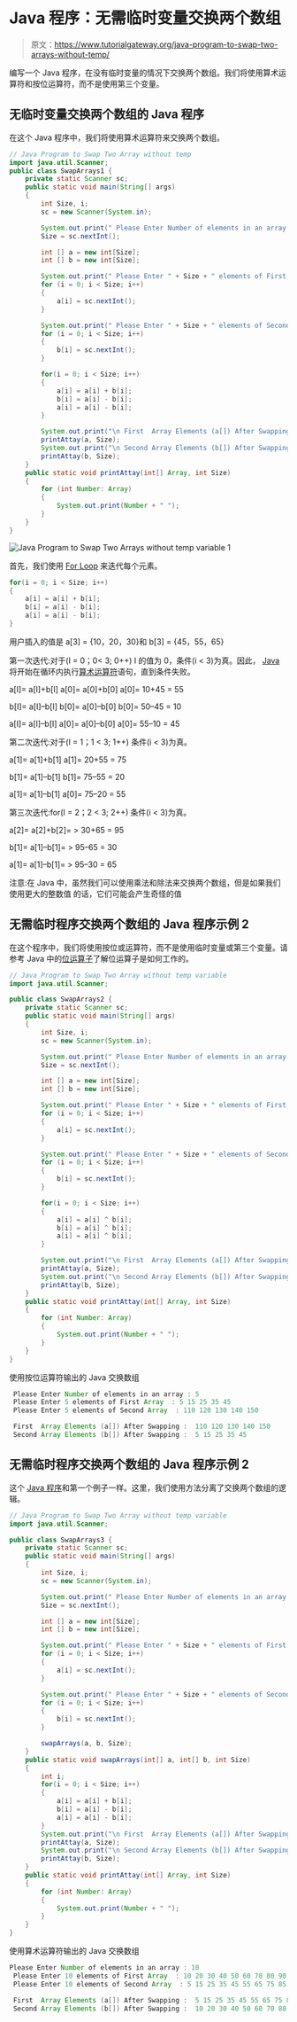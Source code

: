 # Java 程序：无需临时变量交换两个数组

> 原文：<https://www.tutorialgateway.org/java-program-to-swap-two-arrays-without-temp/>

编写一个 Java 程序，在没有临时变量的情况下交换两个数组。我们将使用算术运算符和按位运算符，而不是使用第三个变量。

## 无临时变量交换两个数组的 Java 程序

在这个 Java 程序中，我们将使用算术运算符来交换两个数组。

```java
// Java Program to Swap Two Array without temp
import java.util.Scanner;
public class SwapArrays1 {
	private static Scanner sc;
	public static void main(String[] args) 
	{
		int Size, i;
		sc = new Scanner(System.in);

		System.out.print(" Please Enter Number of elements in an array : ");
		Size = sc.nextInt();	

		int [] a = new int[Size];
		int [] b = new int[Size];

		System.out.print(" Please Enter " + Size + " elements of First Array  : ");
		for (i = 0; i < Size; i++)
		{
			a[i] = sc.nextInt();
		}

		System.out.print(" Please Enter " + Size + " elements of Second Array  : ");
		for (i = 0; i < Size; i++)
		{
			b[i] = sc.nextInt();
		}

		for(i = 0; i < Size; i++)
		{
		    a[i] = a[i] + b[i];
		    b[i] = a[i] - b[i]; 
		    a[i] = a[i] - b[i];
		}

		System.out.print("\n First  Array Elements (a[]) After Swapping :  ");
		printAttay(a, Size);
		System.out.print("\n Second Array Elements (b[]) After Swapping :  ");
		printAttay(b, Size);
	}
	public static void printAttay(int[] Array, int Size)
	{
		for (int Number: Array) 
		{
			System.out.print(Number + " ");
		}
	}
}
```

![Java Program to Swap Two Arrays without temp variable 1](img/d3443d8a68619b2cbffc7b97e26f43a2.png)

首先，我们使用 [For Loop](https://www.tutorialgateway.org/java-for-loop/) 来迭代每个元素。

```java
for(i = 0; i < Size; i++)
{
	a[i] = a[i] + b[i];
	b[i] = a[i] - b[i]; 
	a[i] = a[i] - b[i];
}
```

用户插入的值是
a[3] = {10，20，30}和 b[3] = {45，55，65}

第一次迭代:对于(I = 0；0< 3; 0++)
I 的值为 0，条件(i < 3)为真。因此， [Java](https://www.tutorialgateway.org/java-tutorial/) 将开始在循环内执行[算术运算符](https://www.tutorialgateway.org/java-arithmetic-operators/)语句，直到条件失败。

a[I]= a[I]+b[I]
a[0]= a[0]+b[0]
a[0]= 10+45 = 55

b[I]= a[I]–b[I]
b[0]= a[0]–b[0]
b[0]= 50–45 = 10

a[I]= a[I]–b[I]
a[0]= a[0]–b[0]
a[0]= 55–10 = 45

第二次迭代:对于(I = 1；1 < 3; 1++)
条件(i < 3)为真。

a[1]= a[1]+b[1]
a[1]= 20+55 = 75

b[1]= a[1]–b[1]
b[1]= 75–55 = 20

a[1]= a[1]–b[1]
a[0]= 75–20 = 55

第三次迭代:for(I = 2；2 < 3; 2++)
条件(i < 3)为真。

a[2]= a[2]+b[2]= > 30+65 = 95

b[1]= a[1]–b[1]= > 95–65 = 30

a[1]= a[1]–b[1]= > 95–30 = 65

注意:在 Java 中，虽然我们可以使用乘法和除法来交换两个数组，但是如果我们使用更大的整数值 的话，它们可能会产生奇怪的值

## 无需临时程序交换两个数组的 Java 程序示例 2

在这个程序中，我们将使用按位或运算符，而不是使用临时变量或第三个变量。请参考 Java 中的[位运算子](https://www.tutorialgateway.org/bitwise-operators-in-java/)了解位运算子是如何工作的。

```java
// Java Program to Swap Two Array without temp variable
import java.util.Scanner;

public class SwapArrays2 {
	private static Scanner sc;
	public static void main(String[] args) 
	{
		int Size, i;
		sc = new Scanner(System.in);

		System.out.print(" Please Enter Number of elements in an array : ");
		Size = sc.nextInt();	

		int [] a = new int[Size];
		int [] b = new int[Size];

		System.out.print(" Please Enter " + Size + " elements of First Array  : ");
		for (i = 0; i < Size; i++)
		{
			a[i] = sc.nextInt();
		}

		System.out.print(" Please Enter " + Size + " elements of Second Array  : ");
		for (i = 0; i < Size; i++)
		{
			b[i] = sc.nextInt();
		}

		for(i = 0; i < Size; i++)
		{
			a[i] = a[i] ^ b[i];
		    b[i] = a[i] ^ b[i]; 
		    a[i] = a[i] ^ b[i];
		}

		System.out.print("\n First  Array Elements (a[]) After Swapping :  ");
		printAttay(a, Size);
		System.out.print("\n Second Array Elements (b[]) After Swapping :  ");
		printAttay(b, Size);
	}
	public static void printAttay(int[] Array, int Size)
	{
		for (int Number: Array) 
		{
			System.out.print(Number + " ");
		}
	}
}
```

使用按位运算符输出的 Java 交换数组

```java
 Please Enter Number of elements in an array : 5
 Please Enter 5 elements of First Array  : 5 15 25 35 45
 Please Enter 5 elements of Second Array  : 110 120 130 140 150

 First  Array Elements (a[]) After Swapping :  110 120 130 140 150 
 Second Array Elements (b[]) After Swapping :  5 15 25 35 45 
```

## 无需临时程序交换两个数组的 Java 程序示例 2

这个 [Java 程序](https://www.tutorialgateway.org/learn-java-programs/)和第一个例子一样。这里，我们使用方法分离了交换两个数组的逻辑。

```java
// Java Program to Swap Two Array without temp variable
import java.util.Scanner;

public class SwapArrays3 {
	private static Scanner sc;
	public static void main(String[] args) 
	{
		int Size, i;
		sc = new Scanner(System.in);

		System.out.print(" Please Enter Number of elements in an array : ");
		Size = sc.nextInt();	

		int [] a = new int[Size];
		int [] b = new int[Size];

		System.out.print(" Please Enter " + Size + " elements of First Array  : ");
		for (i = 0; i < Size; i++)
		{
			a[i] = sc.nextInt();
		}

		System.out.print(" Please Enter " + Size + " elements of Second Array  : ");
		for (i = 0; i < Size; i++)
		{
			b[i] = sc.nextInt();
		}

		swapArrays(a, b, Size);
	}
	public static void swapArrays(int[] a, int[] b, int Size)
	{
		int i;
		for(i = 0; i < Size; i++)
		{
		    a[i] = a[i] + b[i];
		    b[i] = a[i] - b[i]; 
		    a[i] = a[i] - b[i];
		}
		System.out.print("\n First  Array Elements (a[]) After Swapping :  ");
		printAttay(a, Size);
		System.out.print("\n Second Array Elements (b[]) After Swapping :  ");
		printAttay(b, Size);
	}
	public static void printAttay(int[] Array, int Size)
	{
		for (int Number: Array) 
		{
			System.out.print(Number + " ");
		}
	}
}
```

使用算术运算符输出的 Java 交换数组

```java
Please Enter Number of elements in an array : 10
 Please Enter 10 elements of First Array  : 10 20 30 40 50 60 70 80 90  100
 Please Enter 10 elements of Second Array  : 5 15 25 35 45 55 65 75 85 95

 First  Array Elements (a[]) After Swapping :  5 15 25 35 45 55 65 75 85 95 
 Second Array Elements (b[]) After Swapping :  10 20 30 40 50 60 70 80 90 100 
```
